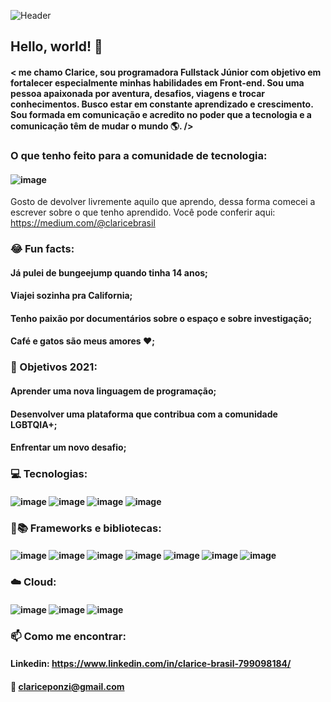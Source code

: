 ![Header](https://user-images.githubusercontent.com/80365844/126723934-59794ca8-c8f7-41c9-aabb-4ff0cb8baa41.png)

## Hello, world! 👋

#### < me chamo Clarice, sou programadora Fullstack Júnior com objetivo em fortalecer especialmente minhas habilidades em Front-end. Sou uma pessoa apaixonada por aventura, desafios, viagens e trocar conhecimentos. Busco estar em constante aprendizado e crescimento. Sou formada em comunicação e acredito no poder que a tecnologia e a comunicação têm de mudar o mundo 🌎. /> 


### O que tenho feito para a comunidade de tecnologia:
#### ![image](https://user-images.githubusercontent.com/80365844/126727223-4fd2f682-2526-41cd-ab46-837d94417d7d.png)
Gosto de devolver livremente aquilo que aprendo, dessa forma comecei a escrever sobre o que tenho aprendido. Você pode conferir aqui: https://medium.com/@claricebrasil


### 😂 Fun facts:
#### Já pulei de bungeejump quando tinha 14 anos;
#### Viajei sozinha pra California;
#### Tenho paixão por documentários sobre o espaço e sobre investigação;
#### Café e gatos são meus amores ❤; 


### 💪 Objetivos 2021:
#### Aprender uma nova linguagem de programação;
#### Desenvolver uma plataforma que contribua com a comunidade LGBTQIA+;
#### Enfrentar um novo desafio;


### 💻 Tecnologias:
#### ![image](https://user-images.githubusercontent.com/80365844/126725227-41a6b983-5e7d-4f39-8634-461c3872d85c.png) ![image](https://user-images.githubusercontent.com/80365844/126725268-7bea0bd9-3d5d-426b-a6b9-01405e571318.png) ![image](https://user-images.githubusercontent.com/80365844/126725295-575c455e-538e-4105-aa4c-85ce836b54e4.png) ![image](https://user-images.githubusercontent.com/80365844/126725343-a53db513-ba01-4de2-be13-722077283dc1.png)


### 🚀📚 Frameworks e bibliotecas:
#### ![image](https://user-images.githubusercontent.com/80365844/126725377-218fefc9-c81a-45af-9921-1a60895830cf.png) ![image](https://user-images.githubusercontent.com/80365844/126725534-696c358f-6ecd-40de-abb0-55ff6c260c2f.png) ![image](https://user-images.githubusercontent.com/80365844/126725564-671c6ab1-30d2-463e-83b0-c33d39a9d5a5.png) ![image](https://user-images.githubusercontent.com/80365844/126725591-fdcac249-d286-4d40-8c76-e031c7cb25fa.png) ![image](https://user-images.githubusercontent.com/80365844/126725623-9cb23903-f009-46a9-82b6-ce58211917ea.png) ![image](https://user-images.githubusercontent.com/80365844/126725667-cfb8ff75-53b7-4546-96b5-4eec8a24b2d4.png) ![image](https://user-images.githubusercontent.com/80365844/126725692-619bb80b-b638-4b91-a543-4b1a3c03eac4.png) 


### ☁️ Cloud:
#### ![image](https://user-images.githubusercontent.com/80365844/126725759-4bd61b03-b754-453f-be19-1de019a59281.png) ![image](https://user-images.githubusercontent.com/80365844/126725766-cc837ce9-766e-4d45-8b66-611fd7c4ddd8.png) ![image](https://user-images.githubusercontent.com/80365844/126725773-e271c270-2938-4c49-9602-c045ac8903e0.png)



### 📫 Como me encontrar:
#### Linkedin: https://www.linkedin.com/in/clarice-brasil-799098184/
#### 📧 clariceponzi@gmail.com

